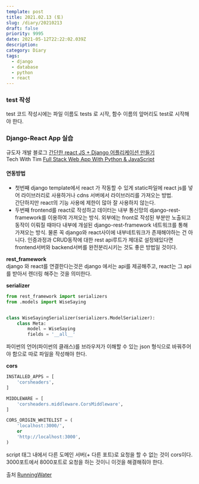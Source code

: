 ```yaml
---
template: post
title: 2021.02.13 (토)
slug: /diary/20210213
draft: false
priority: 9995
date: 2021-05-12T22:22:02.039Z
description:
category: Diary
tags:
  - django
  - database
  - python
  - react
---
```


### test 작성

test 코드 작성시에는 파일 이름도 tests 로 시작, 함수 이름의 앞머리도 test로 시작해야 한다.

### Django-React App 실습

규도자 개발 블로그 [간단한 react JS + Django 어플리케이션 만들기](https://this-programmer.tistory.com/entry/%EA%B0%84%EB%8B%A8%ED%95%9C-react-JS-Django-%EC%96%B4%ED%94%8C%EB%A6%AC%EC%BC%80%EC%9D%B4%EC%85%98-%EB%A7%8C%EB%93%A4%EA%B8%B0)  
Tech With Tim [Full Stack Web App With Python & JavaScript](https://www.youtube.com/watch?v=JD-age0BPVo&list=PLzMcBGfZo4-kCLWnGmK0jUBmGLaJxvi4j)

#### 연동방법

- 첫번째 django template에서 react 가 작동할 수 있게 static파일에 react js를 넣어 라이브러리로 사용하거나 cdns 서버에서 라이브러리를 가져오는 방법.  
  간단하지만 react의 기능 사용에 제한이 많아 잘 사용하지 않는다.
- 두번째 frontend를 react로 작성하고 데이터는 내부 통신망의 django-rest-framework를 이용하여 가져오는 방식. 외부에는 front로 작성된 부분만 노출되고 동작이 이뤄질 때마다 내부에 개설된 django-rest-framework 네트워크를 통해 가져오는 방식. 물론 꼭 django와 react사이에 내부네트워크가 존재해야하는 건 아니다. 인증과정과 CRUD동작에 대한 rest api루트가 제대로 설정돼있다면 frontend서버와 backend서버를 완전분리시키는 것도 좋은 방법일 것이다.

**rest_framework**  
django 와 react를 연결한다는것은 django 에서는 api를 제공해주고, react는 그 api를 받아서 렌더링 해주는 것을 의미한다.

**serializer**

```python {numberLines}
from rest_framework import serializers
from .models import WiseSaying


class WiseSayingSerializer(serializers.ModelSerializer):
    class Meta:
        model = WiseSaying
        fields = '__all__'
```

파이썬의 언어(파이썬의 클래스)를 브라우저가 이해할 수 있는 json 형식으로 바꿔주어야 함으로 따로 파일을 작성해야 한다.

**cors**

```python {numberLines}
INSTALLED_APPS = [
    'corsheaders',
]

MIDDLEWARE = [
    'corsheaders.middleware.CorsMiddleware',
]

CORS_ORIGIN_WHITELIST = (
    'localhost:3000/',
    or
    'http://localhost:3000',
)
```

script 태그 내에서 다른 도메인 서버(+ 다른 포트)로 요청을 할 수 없는 것이 cors이다. 3000포트에서 8000포트로 요청을 하는 것이니 이것을 해결해줘야 한다.

출처 [RunningWater](https://justmakeyourself.tistory.com/entry/django-connect-react)
